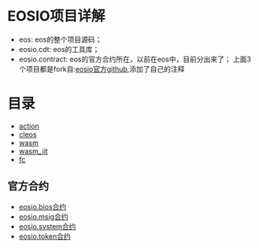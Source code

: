 # EOSIO项目详解
* eos: eos的整个项目源码；
* eosio.cdt: eos的工具库；
* eosio.contract: eos的官方合约所在，以前在eos中，目前分出来了；
上面3个项目都是fork自:[eosio官方github](https://github.com/EOSIO),添加了自己的注释



# 目录

* [action](action.md)
* [cleos](cleos.md)
* [wasm](wasm.md)
* [wasm_jit](wasm.md)
* [fc](fc.md)



## 官方合约

* [eosio.bios合约](eosio.bios.md)
* [eosio.msig合约](eosio.msig.md)
* [eosio.system合约](eosio.system.md)
* [eosio.token合约](eosio.token.md)

